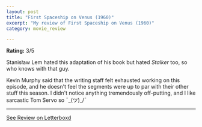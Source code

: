 ```yaml
---
layout: post
title: "First Spaceship on Venus (1960)"
excerpt: "My review of First Spaceship on Venus (1960)"
category: movie_review

---
```


**Rating:** 3/5

Stanisław Lem hated this adaptation of his book but hated <i>Stalker</i> too, so who knows with that guy.

Kevin Murphy said that the writing staff felt exhausted working on this episode, and he doesn't feel the segments were up to par with their other stuff this season. I didn't notice anything tremendously off-putting, and I like sarcastic Tom Servo so ¯\_(ツ)_/¯ 

<hr>

[See Review on Letterboxd](https://boxd.it/9ffP3x)

